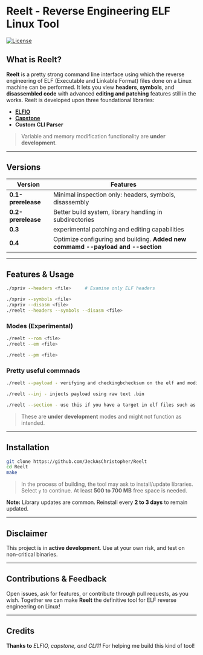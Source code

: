 # Reelt - Reverse Engineering ELF Linux Tool

[![License](https://img.shields.io/github/license/JeckAsChristopher/Reelt?style=flat-square)](https://github.com/JeckAsChristopher/Reelt/blob/main/LICENSE)

## What is Reelt?

**Reelt** is a pretty strong command line interface using which the reverse engineering of ELF (Executable and Linkable Format) files done on a Linux machine can be performed.
It lets you view **headers**, **symbols**, and **disassembled code** with advanced **editing and patching** features still in the works.
Reelt is developed upon three foundational libraries:
- [**ELFIO**](https://github.com/serge1/ELFIO)
- [**Capstone**](https://www.capstone-engine.org/)
- **Custom CLI Parser**

> Variable and memory modification functionality are **under development**.

---

## Versions

| Version         | Features                                                                 |
|-----------------|--------------------------------------------------------------------------|
| **0.1-prerelease** | Minimal inspection only: headers, symbols, disassembly                   |
| **0.2-prerelease** | Better build system, library handling in subdirectories                |
| **0.3**         | experimental patching and editing capabilities                      |
| **0.4**         | Optimize configuring and building. **Added new commamd --payload and --section**              |

---

## Features & Usage

```bash
./xpriv --headers <file>     # Examine only ELF headers
```

```bash
./xpriv --symbols <file>
./xpriv --disasm <file>
./reelt --headers --symbols --disasm <file>
```

### Modes (Experimental)

```bash
./reelt --rom <file>
./reelt --em <file>
```
```bash
./reelt --pm <file>
```

### Pretty useful commnads
```bash
./reelt --payload - verifying and checkingbchecksum on the elf and modifying checksum to not damage or corrupt the ELF

./reelt --inj - injects payload using raw text .bin

./reelt --section - use this if you have a target in elf files such as .text .rodata etc.

```

> These are **under development** modes and might not function as intended.

---

## Installation

```bash
git clone https://github.com/JeckAsChristopher/Reelt
cd Reelt
make
```

> In the process of building, the tool may ask to install/update libraries.
> Select `y` to continue. At least **500 to 700 MB** free space is needed.

**Note:** Library updates are common. Reinstall every **2 to 3 days** to remain updated.

---

## Disclaimer

This project is in **active development**.
Use at your own risk, and test on non-critical binaries.

---

## Contributions & Feedback

Open issues, ask for features, or contribute through pull requests, as you wish.
Together we can make **Reelt** the definitive tool for ELF reverse engineering on Linux!

---

## Credits

**Thanks to** *ELFIO, capstone, and CLI11* For helping me build this kind of tool!
